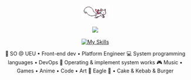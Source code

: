 <div align="center">
<img src="./Assets//kyubey.gif" height="40" />
<br><br>
<img src="https://readme-typing-svg.demolab.com?font=Inconsolata&weight=500&size=50&duration=4000&pause=300&color=6aa84f&center=true&vCenter=true&multiline=true&repeat=false&random=false&width=1300&height=140&lines=Hello+hello;I'm+AltQwerty%2C+a+tech+and+business+student+%E2%9C%A9" width="70%" />
<br>

[![My Skills](https://skillicons.dev/icons?i=,html,css,js,ts,python,react,tailwindcss,docker,github,mui,postman,mongo,nodejs,express)](https://skillicons.dev)

<p>
    💼 SO @ UEU • Front-end dev • Platform Engineer
    💻 System programming languages • DevOps  
    📖 Operating & implement system works
    🎮 Music • Games • Anime • Code • Art
    🐾 Eagle 🦅 • Cake & Kebab & Burger
</p>

<!--START_SECTION:waka-->
<!--END_SECTION:waka-->

</div>

<!--

[![Auth UI Vue](https://svg.bookmark.style/api?url=https://github.com/RizkyRauf/Whatsapp-blast-selenium&mode=light&style=horizontal)](https://github.com/RizkyRauf/Whatsapp-blast-selenium)

--->